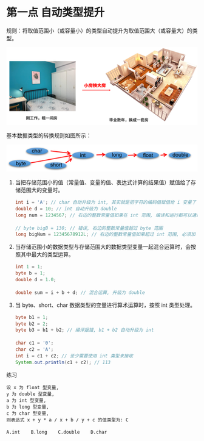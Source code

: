 # 第一点 自动类型提升

规则：将取值范围小（或容量小）的类型自动提升为取值范围大（或容量大）的类型。

![](https://raw.githubusercontent.com/wehome-h/typora-images-repository/main/images/20240414162928.png)

基本数据类型的转换规则如图所示：

![](https://raw.githubusercontent.com/wehome-h/typora-images-repository/main/images/20240414162956.png)

  1.  当把存储范围小的值（常量值、变量的值、表达式计算的结果值）赋值给了存储范围大的变量时。

      ```java
      int i = 'A'; // char 自动升级为 int, 其实就是把字符的编码值赋值给 i 变量了
      double d = 10; // int 自动升级为 double
      long num = 1234567; // 右边的整数常量值如果在 int 范围, 编译和运行都可以通过

      // byte bigB = 130; // 错误, 右边的整数常量值超过 byte 范围
      long bigNum = 12345678912L; // 右边的整数常量值如果超过 int 范围, 必须加 L, 显示表示 long 类型。否则编译不通过
      ```

  2.  当存储范围小的数据类型与存储范围大的数据类型变量一起混合运算时，会按照其中最大的类型运算。

      ```java
      int 1 = 1;
      byte b = 1;
      double d = 1.0;

      double sum = i + b + d; // 混合运算, 升级为 double
      ```

  3.  当 byte、short、char 数据类型的变量进行算术运算时，按照 int 类型处理。

      ```java
      byte b1 = 1;
      byte b2 = 2;
      byte b3 = b1 + b2; // 编译报错, b1 + b2 自动升级为 int

      char c1 = '0';
      char c2 = 'A';
      int i = c1 + c2; // 至少需要使用 int 类型来接收
      System.out.println(c1 + c2); // 113
      ```

练习

```
设 x 为 float 型变量,
y 为 double 型变量,
a 为 int 型变量,
b 为 long 型变量,
c 为 char 型变量,
则表达式 x + y * a / x + b / y + c 的值类型为: C

A.int    B.long    C.double    D.char
```